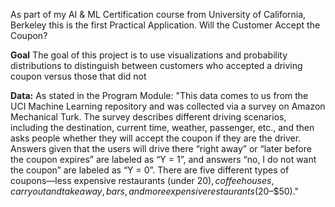 
As part of my AI & ML Certification course from University of California, Berkeley this is the first Practical Application. Will the Customer Accept the Coupon?

**Goal**
The goal of this project is to use visualizations and probability distributions to distinguish between customers who accepted a driving coupon versus those that did not

**Data:**
As stated in the Program Module: "This data comes to us from the UCI Machine Learning repository and was collected via a survey on Amazon Mechanical Turk. The survey describes different driving scenarios, including the destination, current time, weather, passenger, etc., and then asks people whether they will accept the coupon if they are the driver. Answers given that the users will drive there “right away” or “later before the coupon expires” are labeled as “Y = 1”, and answers “no, I do not want the coupon” are labeled as “Y = 0”. There are five different types of coupons—less expensive restaurants (under $20), coffee houses, carry out and take away, bars, and more expensive restaurants ($20–$50)."

